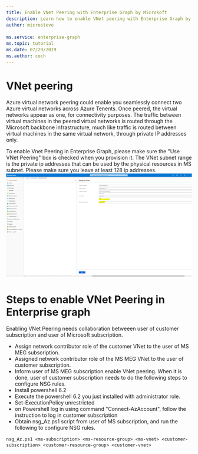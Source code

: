 ```yaml
---
title: Enable VNet Peering with Enterprise Graph by Microsoft
description: Learn how to enable VNet peering with Enterprise Graph by Microsoft
author: microsteve

ms.service: enterprise-graph
ms.topic: tutorial
ms.date: 07/29/2019
ms.author: coch
---
```


# VNet peering

Azure virtual network peering could enable you seamlessly connect two Azure virtual networks across Azure Tenents. Once peered, the virtual networks appear as one, for connectivity purposes. The traffic between virtual machines in the peered virtual networks is routed through the Microsoft backbone infrastructure, much like traffic is routed between virtual machines in the same virtual network, through private IP addresses only.

To enable Vnet Peering in Enterprise Graph, please make sure the "Use VNet Peering" box is checked when you provision it. The VNet subnet range is the private ip addresses that can be used by the physical resources in MS subnet. Please make sure you leave at least 128 ip addresses.
![Source schema view](media/vnetpeering/vnetpeering.PNG)

# Steps to enable VNet Peering in Enterprise graph

Enabling VNet Peering needs collaboration betweeen user of customer subscription and user of Microsoft subscription. 

* Assign network contributor role of the customer VNet to the user of MS MEG subscription.
* Assigned network contributor role of the MS MEG VNet to the user of customer subscription.
* Inform user of MS MEG subscription enable VNet peering. When it is done, user of customer subscription needs to do the following steps to configure NSG rules.
* Install powershell 6.2
* Execute the powershell 6.2 you just installed with administrator role.   
* Set-ExecutionPolicy unrestricted 
* on Powershell log in using command "Connect-AzAccount", follow the instruction to log in customer subscription 
* Obtain nsg_Az.ps1 script from user of MS subscription, and run the following to configure NSG rules.

```
nsg_Az.ps1 <ms-subscription> <ms-resource-group> <ms-vnet> <customer-subscription> <customer-resource-group> <customer-vnet>
```